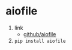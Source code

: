 # aiofile

1. link
   * [github/aiofile](https://github.com/mosquito/aiofile)
2. `pip install aiofile`
